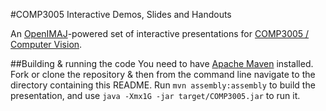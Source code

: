 #COMP3005 Interactive Demos, Slides and Handouts

An [OpenIMAJ](http://www.openimaj.org)-powered set of interactive presentations for [COMP3005 / Computer Vision](https://secure.ecs.soton.ac.uk/module/COMP3005).

##Building & running the code
You need to have [Apache Maven](http://maven.apache.org) installed. Fork or clone the repository & then from the command line navigate to the directory containing this README. Run `mvn assembly:assembly` to build the presentation, and use `java -Xmx1G -jar target/COMP3005.jar` to run it.

